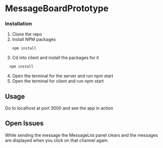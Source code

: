 # MessageBoardPrototype

### Installation

1. Clone the repo
2. Install NPM packages
   ```sh
   npm install
   ```
3. Cd into client and install the packages for it

```sh
  npm install
```

4. Open the terminal for the server and run npm start
5. Open the terminal for client and run npm start

<!-- USAGE EXAMPLES -->

## Usage

Go to localhost at port 3000 and see the app in action

## Open Issues

While sending the message the MessageList panel clears and the messages are displayed when you click on that channel again.
